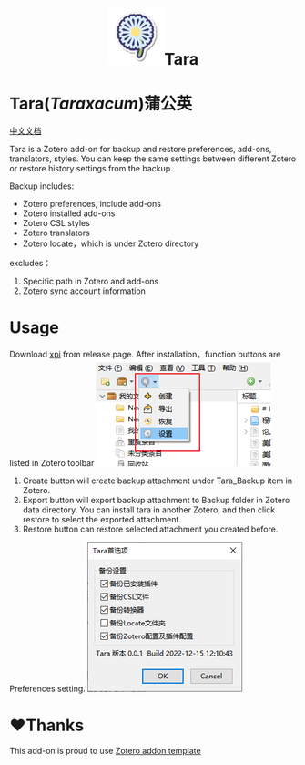 <div align="center">
  <h1 align="center"><img class="center" src="./addon/chrome/skin/default/tara.png" alt="Icon">Tara</h1>
</div>

# Tara(_Taraxacum_)蒲公英
[中文文档](./README_zh-CN.md)

Tara is a Zotero add-on for backup and restore preferences, add-ons, translators, styles. You can keep the same settings between different Zotero or restore history settings from the backup.

Backup includes:
+ Zotero preferences, include add-ons
+ Zotero installed add-ons
+ Zotero CSL styles
+ Zotero translators
+ Zotero locate，which is under Zotero directory

excludes：
1. Specific path in Zotero and add-ons
2. Zotero sync account information

# Usage

Download [xpi](https://github.com/l0o0/tara/releases) from release page.
After installation，function buttons are listed in Zotero toolbar
![](./doc/1.png)

1. Create button will create backup attachment under Tara_Backup item in Zotero.
2. Export button will export backup attachment to Backup folder in Zotero data directory. You can install tara in another Zotero, and then click restore to select the exported attachment. 
3. Restore button can restore selected attachment you created before.

Preferences setting.
![](./doc/2.png)


# ❤Thanks

This add-on is proud to use [Zotero addon template](https://github.com/windingwind/zotero-addon-template)